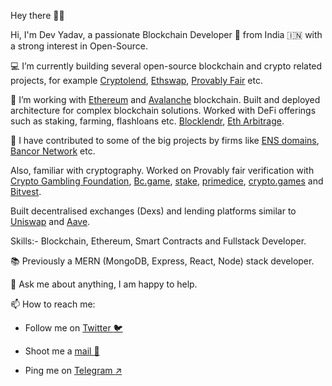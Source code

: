 Hey there 👋😎

Hi, I'm Dev Yadav, a passionate Blockchain Developer 🚀 from India 🇮🇳 with a strong interest in Open-Source.

💻 I’m currently building several open-source blockchain and crypto related projects, for example [Cryptolend](https://github.com/crypto-lend), [Ethswap](
https://github.com/Devilla/EthSwap), [Provably Fair](https://github.com/provably-fair/provably-fair-app) etc.

🌱 I’m working with [Ethereum](https://ethereum.org/en/) and [Avalanche](https://www.avalabs.org/) blockchain. Built and deployed architecture for complex blockchain solutions.
Worked with DeFi offerings such as staking, farming, flashloans etc. [Blocklendr](https://blocklendr.herokuapp.com/home), [Eth Arbitrage](https://github.com/Devilla/eth-arbitrage).

🥇 I have contributed to some of the big projects by firms like [ENS domains](https://github.com/ensdomains/address-encoder/graphs/contributors), 
[Bancor Network](https://github.com/bancorprotocol/sdk/graphs/contributors) etc.

Also, familiar with cryptography. Worked on Provably fair verification with [Crypto Gambling Foundation](https://cryptogambling.org/), [Bc.game](https://github.com/ProvablyFairBets/bcgame), [stake](https://stake.com), [primedice](https://primedice.com), [crypto.games](https://crypto.games/) and [Bitvest](https://bitvest.io/). 

Built decentralised exchanges (Dexs) and lending platforms similar to [Uniswap](https://app.uniswap.org/#/swap) and [Aave](https://aave.com).

Skills:- Blockchain, Ethereum, Smart Contracts and Fullstack Developer.


📚 Previously a MERN (MongoDB, Express, React, Node) stack developer.

💬 Ask me about anything, I am happy to help.

📫 How to reach me: 

- Follow me on  [Twitter :bird:](https://twitter.com/Dev_Messilla)

- Shoot me a [mail :love_letter:](dev.koold@gmail.com)

- Ping me on [Telegram :arrow_upper_right:](https://t.me/Devilla7)
